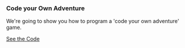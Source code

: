 ### Code your Own Adventure

We're going to show you how to program a 'code your own adventure' game.

[See the Code](s)